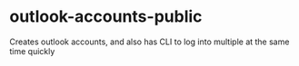 # outlook-accounts-public
Creates outlook accounts, and also has CLI to log into multiple at the same time quickly

